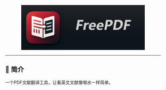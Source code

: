 <div align="center">
  <img src="assets/logo_with_txt.png" width="400" alt="FreePDF">
</div>

--- 

## 🌟 简介

一个PDF文献翻译工具，让看英文文献像喝水一样简单。